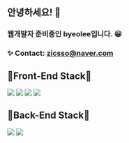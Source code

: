 ## 안녕하세요! 👋

### 웹개발자 준비중인 byeolee입니다. 😀

### ✨ Contact: zicsso@naver.com

## 💎Front-End Stack💎   
![](https://img.shields.io/badge/HTML5-E34F26?style=flat-square&logo=HTML5&logoColor=white)
![](https://img.shields.io/badge/CSS3-1572B6?style=flat-square&logo=CSS3&logoColor=white)
![](https://img.shields.io/badge/JavaScript-F7DF1E?style=flat-square&logo=JavaScript&logoColor=white)
![](https://img.shields.io/badge/React-61DAFB?style=flat-square&logo=React&logoColor=white)

## 💎Back-End Stack💎 
![](https://img.shields.io/badge/NodeJS-339933?style=flat-square&logo=Node.JS&logoColor=white)
![](https://img.shields.io/badge/ExpressJS-000000?style=flat-square&logo=Express&logoColor=white)
<!--
**byeolee1221/byeolee1221** is a ✨ _special_ ✨ repository because its `README.md` (this file) appears on your GitHub profile.

Here are some ideas to get you started:

- 🔭 I’m currently working on ...
- 🌱 I’m currently learning ...
- 👯 I’m looking to collaborate on ...
- 🤔 I’m looking for help with ...
- 💬 Ask me about ...
- 📫 How to reach me: ...
- 😄 Pronouns: ...
- ⚡ Fun fact: ...
-->
